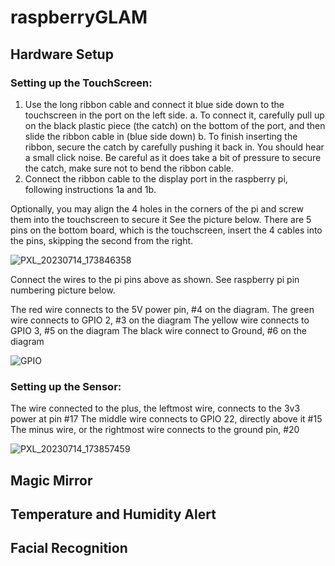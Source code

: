 # raspberryGLAM


## Hardware Setup
### Setting up the TouchScreen:
1.  Use the long ribbon cable and connect it blue side down to the touchscreen in the port on the left side.
    a. To connect it, carefully pull up on the black plastic piece (the catch) on the bottom of the port, and then slide the ribbon cable in (blue side down)
    b. To finish inserting the ribbon, secure the catch by carefully pushing it back in.  You should hear a small click noise.  Be careful as it does take a bit of pressure to secure the catch, make sure not to bend the ribbon cable.
2.  Connect the ribbon cable to the display port in the raspberry pi, following instructions 1a and 1b. 

Optionally, you may align the 4 holes in the corners of the pi and screw them into the touchscreen to secure it
See the picture below.  There are 5 pins on the bottom board, which is the touchscreen, insert the 4 cables into the pins, skipping the second from the right.  

![PXL_20230714_173846358](https://github.com/tiffanymeow/raspberryGLAM/assets/57841282/49669860-83ae-44ae-ab47-991ba0255fbd)

Connect the wires to the pi pins above as shown.  See raspberry pi pin numbering picture below.

The red wire connects to the 5V power pin, #4 on the diagram. 
The green wire connects to GPIO 2, #3 on the diagram
The yellow wire connects to GPIO 3, #5 on the diagram
The black wire connect to Ground, #6 on the diagram

![GPIO](https://github.com/tiffanymeow/raspberryGLAM/assets/57841282/c5a65f32-be13-4ea4-b2ac-a8d1d0bfe7ce)

### Setting up the Sensor:
The wire connected to the plus, the leftmost wire, connects to the 3v3 power at pin #17
The middle wire connects to GPIO 22, directly above it #15
The minus wire, or the rightmost wire connects to the ground pin, #20

![PXL_20230714_173857459](https://github.com/tiffanymeow/raspberryGLAM/assets/57841282/13aca788-d7ba-48fb-bd81-328bd749870b)

## Magic Mirror

## Temperature and Humidity Alert

## Facial Recognition

